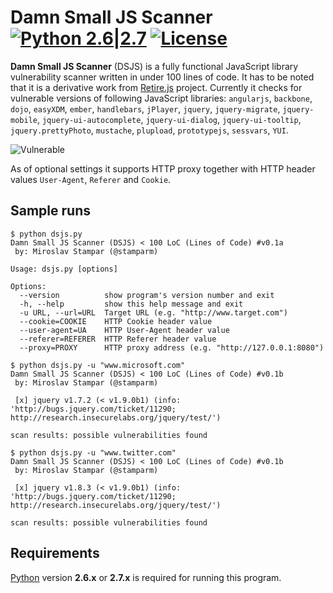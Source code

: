 Damn Small JS Scanner [![Python 2.6|2.7](https://img.shields.io/badge/python-2.6|2.7-yellow.svg)](https://www.python.org/) [![License](https://img.shields.io/badge/license-Public_domain-red.svg)](https://wiki.creativecommons.org/wiki/Public_domain)
=========

**Damn Small JS Scanner** (DSJS) is a fully functional JavaScript library vulnerability scanner written in under 100 lines of code. It has to be noted that it is a derivative work from [Retire.js](https://bekk.github.io/retire.js/) project. Currently it checks for vulnerable versions of following JavaScript libraries: `angularjs`, `backbone`, `dojo`, `easyXDM`, `ember`, `handlebars`, `jPlayer`, `jquery`, `jquery-migrate`, `jquery-mobile`, `jquery-ui-autocomplete`, `jquery-ui-dialog`, `jquery-ui-tooltip`, `jquery.prettyPhoto`, `mustache`, `plupload`, `prototypejs`, `sessvars`, `YUI`.

![Vulnerable](http://i.imgur.com/RpRBvxV.png)

As of optional settings it supports HTTP proxy together with HTTP header values `User-Agent`, `Referer` and `Cookie`.

Sample runs
----

```
$ python dsjs.py 
Damn Small JS Scanner (DSJS) < 100 LoC (Lines of Code) #v0.1a
 by: Miroslav Stampar (@stamparm)

Usage: dsjs.py [options]

Options:
  --version          show program's version number and exit
  -h, --help         show this help message and exit
  -u URL, --url=URL  Target URL (e.g. "http://www.target.com")
  --cookie=COOKIE    HTTP Cookie header value
  --user-agent=UA    HTTP User-Agent header value
  --referer=REFERER  HTTP Referer header value
  --proxy=PROXY      HTTP proxy address (e.g. "http://127.0.0.1:8080")
```

```
$ python dsjs.py -u "www.microsoft.com"
Damn Small JS Scanner (DSJS) < 100 LoC (Lines of Code) #v0.1b
 by: Miroslav Stampar (@stamparm)

 [x] jquery v1.7.2 (< v1.9.0b1) (info: 'http://bugs.jquery.com/ticket/11290;
http://research.insecurelabs.org/jquery/test/')

scan results: possible vulnerabilities found
```

```
$ python dsjs.py -u "www.twitter.com"
Damn Small JS Scanner (DSJS) < 100 LoC (Lines of Code) #v0.1b
 by: Miroslav Stampar (@stamparm)

 [x] jquery v1.8.3 (< v1.9.0b1) (info: 'http://bugs.jquery.com/ticket/11290;
http://research.insecurelabs.org/jquery/test/')

scan results: possible vulnerabilities found
```

Requirements
----

[Python](http://www.python.org/download/) version **2.6.x** or **2.7.x** is required for running this program.
